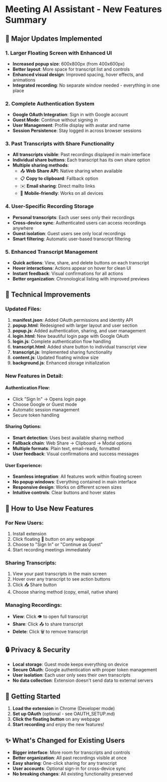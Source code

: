 # Meeting AI Assistant - New Features Summary

## 🎉 Major Updates Implemented

### 1. **Larger Floating Screen with Enhanced UI**
- **Increased popup size**: 600x800px (from 400x600px)
- **Better layout**: More space for transcript list and controls
- **Enhanced visual design**: Improved spacing, hover effects, and animations
- **Integrated recording**: No separate window needed - everything in one place

### 2. **Complete Authentication System**
- **Google OAuth Integration**: Sign in with Google account
- **Guest Mode**: Continue without signing in
- **User Management**: Profile display with avatar and name
- **Session Persistence**: Stay logged in across browser sessions

### 3. **Past Transcripts with Share Functionality**
- **All transcripts visible**: Past recordings displayed in main interface
- **Individual share buttons**: Each transcript has its own share option
- **Multiple sharing methods**:
  - 📤 **Web Share API**: Native sharing when available
  - 📋 **Copy to clipboard**: Fallback option
  - ✉️ **Email sharing**: Direct mailto links
  - 📱 **Mobile-friendly**: Works on all devices

### 4. **User-Specific Recording Storage**
- **Personal transcripts**: Each user sees only their recordings
- **Cross-device sync**: Authenticated users can access recordings anywhere
- **Guest isolation**: Guest users see only local recordings
- **Smart filtering**: Automatic user-based transcript filtering

### 5. **Enhanced Transcript Management**
- **Quick actions**: View, share, and delete buttons on each transcript
- **Hover interactions**: Actions appear on hover for clean UI
- **Instant feedback**: Visual confirmations for all actions
- **Better organization**: Chronological listing with improved previews

## 🔧 Technical Improvements

### **Updated Files:**
1. **manifest.json**: Added OAuth permissions and identity API
2. **popup.html**: Redesigned with larger layout and user section
3. **popup.js**: Added authentication, sharing, and user management
4. **login.html**: New beautiful login page with Google OAuth
5. **login.js**: Complete authentication flow handling
6. **transcript.html**: Added share button to individual transcript view
7. **transcript.js**: Implemented sharing functionality
8. **content.js**: Updated floating window size
9. **background.js**: Enhanced storage initialization

### **New Features in Detail:**

#### **Authentication Flow:**
- Click "Sign In" → Opens login page
- Choose Google or Guest mode
- Automatic session management
- Secure token handling

#### **Sharing Options:**
- **Smart detection**: Uses best available sharing method
- **Fallback chain**: Web Share → Clipboard → Modal options
- **Multiple formats**: Plain text, email-ready, formatted
- **User feedback**: Visual confirmations and success messages

#### **User Experience:**
- **Seamless integration**: All features work within floating screen
- **No popup windows**: Everything contained in main interface
- **Responsive design**: Works on different screen sizes
- **Intuitive controls**: Clear buttons and hover states

## 📱 How to Use New Features

### **For New Users:**
1. Install extension
2. Click floating 🎤 button on any webpage
3. Choose to "Sign In" or "Continue as Guest"
4. Start recording meetings immediately

### **Sharing Transcripts:**
1. View your past transcripts in the main screen
2. Hover over any transcript to see action buttons
3. Click 📤 Share button
4. Choose sharing method (copy, email, native share)

### **Managing Recordings:**
- **View**: Click 👁️ to open full transcript
- **Share**: Click 📤 to share transcript
- **Delete**: Click 🗑️ to remove transcript

## 🔒 Privacy & Security

- **Local storage**: Guest mode keeps everything on device
- **Secure OAuth**: Google authentication with proper token management
- **User isolation**: Each user only sees their own transcripts
- **No data collection**: Extension doesn't send data to external servers

## 🚀 Getting Started

1. **Load the extension** in Chrome (Developer mode)
2. **Set up OAuth** (optional - see OAUTH_SETUP.md)
3. **Click the floating button** on any webpage
4. **Start recording** and enjoy the new features!

## ✨ What's Changed for Existing Users

- **Bigger interface**: More room for transcripts and controls
- **Better organization**: All past recordings visible at once
- **Easy sharing**: One-click sharing for any transcript
- **User accounts**: Optional sign-in for cross-device sync
- **No breaking changes**: All existing functionality preserved
